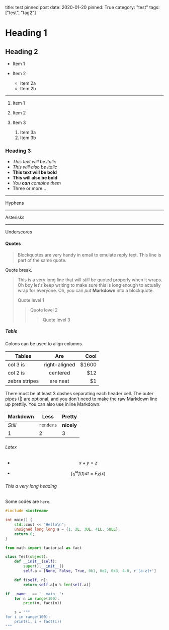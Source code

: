 title: test pinned post
date: 2020-01-20
pinned: True
category: "test"
tags: ["test", "tag2"]

# Heading 1

## Heading 2

* Item 1

* Item 2
    * Item 2a
    * Item 2b

---

1. Item 1

1. Item 2

1. Item 3
    1. Item 3a
    1. Item 3b

### Heading 3

- *This text will be italic*
- _This will also be italic_
- **This text will be bold**
- __This will also be bold__
- _You **can** combine them_
- Three or more...

---

Hyphens

***

Asterisks

___

Underscores

#### Quotes

> Blockquotes are very handy in email to emulate reply text.
> This line is part of the same quote.

Quote break.

> This is a very long line that will still be quoted properly when it wraps. Oh boy let's keep writing to make sure this is long enough to actually wrap for everyone. Oh, you can *put* **Markdown** into a blockquote. 
> 
> Quote level 1
>> Quote level 2
>>> Quote level 3

##### Table

Colons can be used to align columns.

| Tables        | Are           | Cool  |
| ------------- |:-------------:| -----:|
| col 3 is      | right-aligned | $1600 |
| col 2 is      | centered      |   $12 |
| zebra stripes | are neat      |    $1 |

There must be at least 3 dashes separating each header cell.
The outer pipes (|) are optional, and you don't need to make the 
raw Markdown line up prettily. You can also use inline Markdown.

Markdown | Less | Pretty
--- | --- | ---
*Still* | `renders` | **nicely**
1 | 2 | 3

###### Latex

- $$x + y = z$$

- $$\int_{0}^{\infty} f(t)dt=F_X(x)$$

###### This a very long heading

Some codes are `here`.

```cpp
#include <iostream>

int main() {
    std::cout << "Hello\n";
    unsigned long long a = {1, 2L, 3UL, 4LL, 5ULL};
    return 0;
}
```

```python
from math import factorial as fact

class Test(object):
    def __init__(self):
        super().__init__()
        self.a = [None, False, True, 0b1, 0o2, 0x3, 4.0, r'[a-z]+']

    def f(self, n):
        return self.a[n % len(self.a)]

if __name__ == '__main__':
    for n in range(100):
        print(n, fact(n))

    s = """
for i in range(100):
    print(i, i + fact(i))
"""
```